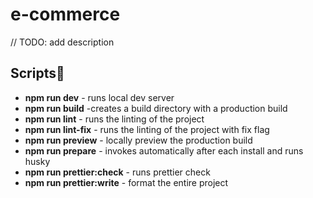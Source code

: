 # e-commerce

// TODO: add description

## Scripts📄

- **npm run dev** - runs local dev server
- **npm run build** -creates a build directory with a production build
- **npm run lint** - runs the linting of the project
- **npm run lint-fix** - runs the linting of the project with fix flag
- **npm run preview** - locally preview the production build
- **npm run prepare** - invokes automatically after each install and runs husky
- **npm run prettier:check** - runs prettier check
- **npm run prettier:write** - format the entire project
